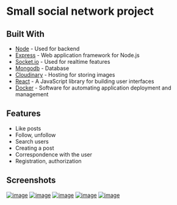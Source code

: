 # Small social network project

## Built With

- [Node](https://nodejs.org/en/) - Used for backend
- [Express](https://expressjs.com/) - Web application framework for Node.js
- [Socket.io](https://socket.io/) - Used for realtime features
- [Mongodb](https://www.mongodb.com/) - Database
- [Cloudinary](https://cloudinary.com/) - Hosting for storing images
- [React](https://reactjs.org/) - A JavaScript library for building user interfaces
- [Docker](https://www.docker.com/) - Software for automating application deployment and management

## Features

- Like posts
- Follow, unfollow
- Search users
- Creating a post
- Correspondence with the user
- Registration, authorization

## Screenshots

<a href="https://ibb.co/DbdVK1t"><img src="https://i.ibb.co/rt97yQm/image.png" alt="image" border="0"></a>
<a href="https://ibb.co/dfvfMRJ"><img src="https://i.ibb.co/ZfrfX01/image.png" alt="image" border="0"></a>
<a href="https://ibb.co/8snT2gg"><img src="https://i.ibb.co/V90rDYY/image.png" alt="image" border="0"></a>
<a href="https://ibb.co/Ksy182s"><img src="https://i.ibb.co/yks3x6k/image.png" alt="image" border="0"></a>
<a href="https://ibb.co/GcxRF67"><img src="https://i.ibb.co/cDgQxBJ/image.png" alt="image" border="0"></a>